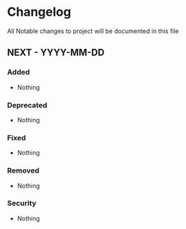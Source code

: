 Changelog
===
All Notable changes to project will be documented in this file


## NEXT - YYYY-MM-DD

### Added
- Nothing

### Deprecated
- Nothing

### Fixed
- Nothing

### Removed
- Nothing

### Security
- Nothing
